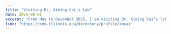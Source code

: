 ```yaml
---
title: "Visiting Dr. Ximing Cai’s Lab"
date: 2025-05-01
excerpt: "From May to December 2025, I am visiting Dr. Ximing Cai’s lab at the University of Illinois Urbana-Champaign to participate in academic exchange and collaboration. ([link])"
link: "https://cee.illinois.edu/directory/profile/xmcai"
---
```




